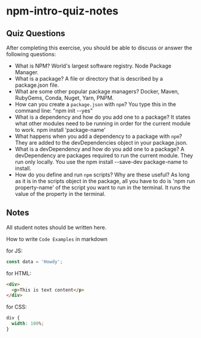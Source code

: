 # npm-intro-quiz-notes

## Quiz Questions

After completing this exercise, you should be able to discuss or answer the following questions:

- What is NPM?
  World's largest software registry. Node Package Manager.
- What is a package?
  A file or directory that is described by a package.json file.
- What are some other popular package managers?
  Docker, Maven, RubyGems, Conda, Nuget, Yarn, PNPM.
- How can you create a `package.json` with `npm`?
  You type this in the command line: "npm init --yes"
- What is a dependency and how do you add one to a package?
  It states what other modules need to be running in order for the current module to work.
  npm install 'package-name'
- What happens when you add a dependency to a package with `npm`?
  They are added to the devDependencies object in your package.json.
- What is a devDependency and how do you add one to a package?
  A devDependency are packages required to run the current module.
  They run only locally.
  You use the npm install --save-dev package-name to install.
- How do you define and run `npm` scripts? Why are these useful?
  As long as it is in the scripts object in the package,
  all you have to do is 'npm run property-name' of the script you want to run
  in the terminal. It runs the value of the property in the terminal.

## Notes

All student notes should be written here.

How to write `Code Examples` in markdown

for JS:

```javascript
const data = 'Howdy';
```

for HTML:

```html
<div>
  <p>This is text content</p>
</div>
```

for CSS:

```css
div {
  width: 100%;
}
```

